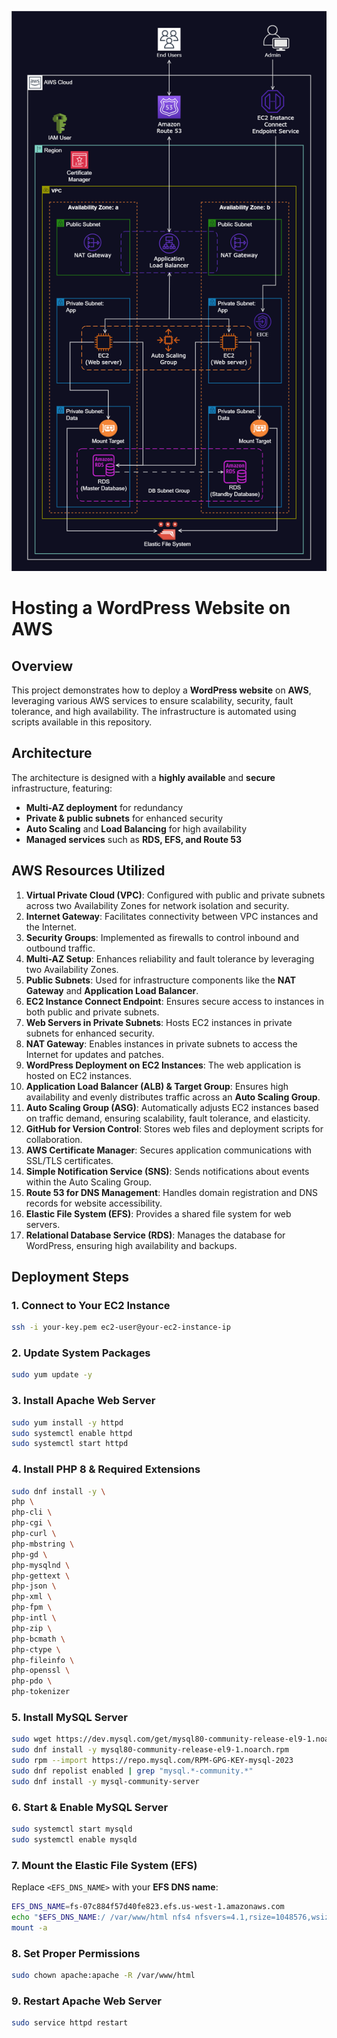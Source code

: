 ![Alt text](Host_a_WordPress_Website_on_AWS.png)


# Hosting a WordPress Website on AWS

## Overview
This project demonstrates how to deploy a **WordPress website** on **AWS**, leveraging various AWS services to ensure scalability, security, fault tolerance, and high availability. The infrastructure is automated using scripts available in this repository.

## Architecture
The architecture is designed with a **highly available** and **secure** infrastructure, featuring:
- **Multi-AZ deployment** for redundancy
- **Private & public subnets** for enhanced security
- **Auto Scaling** and **Load Balancing** for high availability
- **Managed services** such as **RDS, EFS, and Route 53**

## AWS Resources Utilized

1. **Virtual Private Cloud (VPC)**: Configured with public and private subnets across two Availability Zones for network isolation and security.  
2. **Internet Gateway**: Facilitates connectivity between VPC instances and the Internet.  
3. **Security Groups**: Implemented as firewalls to control inbound and outbound traffic.  
4. **Multi-AZ Setup**: Enhances reliability and fault tolerance by leveraging two Availability Zones.  
5. **Public Subnets**: Used for infrastructure components like the **NAT Gateway** and **Application Load Balancer**.  
6. **EC2 Instance Connect Endpoint**: Ensures secure access to instances in both public and private subnets.  
7. **Web Servers in Private Subnets**: Hosts EC2 instances in private subnets for enhanced security.  
8. **NAT Gateway**: Enables instances in private subnets to access the Internet for updates and patches.  
9. **WordPress Deployment on EC2 Instances**: The web application is hosted on EC2 instances.  
10. **Application Load Balancer (ALB) & Target Group**: Ensures high availability and evenly distributes traffic across an **Auto Scaling Group**.  
11. **Auto Scaling Group (ASG)**: Automatically adjusts EC2 instances based on traffic demand, ensuring scalability, fault tolerance, and elasticity.  
12. **GitHub for Version Control**: Stores web files and deployment scripts for collaboration.  
13. **AWS Certificate Manager**: Secures application communications with SSL/TLS certificates.  
14. **Simple Notification Service (SNS)**: Sends notifications about events within the Auto Scaling Group.  
15. **Route 53 for DNS Management**: Handles domain registration and DNS records for website accessibility.  
16. **Elastic File System (EFS)**: Provides a shared file system for web servers.  
17. **Relational Database Service (RDS)**: Manages the database for WordPress, ensuring high availability and backups.  

## Deployment Steps

### 1. Connect to Your EC2 Instance
```bash
ssh -i your-key.pem ec2-user@your-ec2-instance-ip
```

### 2. Update System Packages
```bash
sudo yum update -y
```

### 3. Install Apache Web Server
```bash
sudo yum install -y httpd
sudo systemctl enable httpd
sudo systemctl start httpd
```

### 4. Install PHP 8 & Required Extensions
```bash
sudo dnf install -y \
php \
php-cli \
php-cgi \
php-curl \
php-mbstring \
php-gd \
php-mysqlnd \
php-gettext \
php-json \
php-xml \
php-fpm \
php-intl \
php-zip \
php-bcmath \
php-ctype \
php-fileinfo \
php-openssl \
php-pdo \
php-tokenizer
```

### 5. Install MySQL Server
```bash
sudo wget https://dev.mysql.com/get/mysql80-community-release-el9-1.noarch.rpm
sudo dnf install -y mysql80-community-release-el9-1.noarch.rpm
sudo rpm --import https://repo.mysql.com/RPM-GPG-KEY-mysql-2023
sudo dnf repolist enabled | grep "mysql.*-community.*"
sudo dnf install -y mysql-community-server
```

### 6. Start & Enable MySQL Server
```bash
sudo systemctl start mysqld
sudo systemctl enable mysqld
```

### 7. Mount the Elastic File System (EFS)
Replace `<EFS_DNS_NAME>` with your **EFS DNS name**:
```bash
EFS_DNS_NAME=fs-07c884f57d40fe823.efs.us-west-1.amazonaws.com
echo "$EFS_DNS_NAME:/ /var/www/html nfs4 nfsvers=4.1,rsize=1048576,wsize=1048576,hard,timeo=600,retrans=2 0 0" >> /etc/fstab
mount -a
```

### 8. Set Proper Permissions
```bash
sudo chown apache:apache -R /var/www/html
```

### 9. Restart Apache Web Server
```bash
sudo service httpd restart
```

